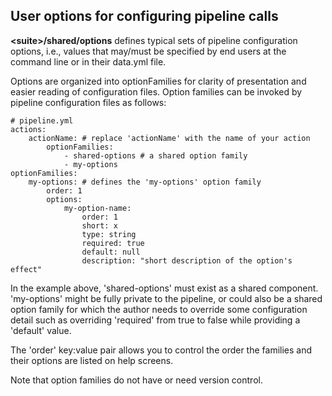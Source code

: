 ## User options for configuring pipeline calls

**\<suite\>/shared/options** defines typical sets of pipeline configuration
options, i.e., values that may/must be specified by end users at the command
line or in their data.yml file. 

Options are organized into optionFamilies for clarity of presentation
and easier reading of configuration files. Option families can be invoked 
by pipeline configuration files as follows:

```
# pipeline.yml
actions:
    actionName: # replace 'actionName' with the name of your action
        optionFamilies:
            - shared-options # a shared option family
            - my-options
optionFamilies:
    my-options: # defines the 'my-options' option family
        order: 1
        options:
            my-option-name:
                order: 1
                short: x
                type: string
                required: true
                default: null
                description: "short description of the option's effect"
```

In the example above, 'shared-options' must exist as a shared component. 
'my-options' might be fully private to the pipeline, or could also be a 
shared option family for which the author needs to override some configuration
detail such as overriding 'required' from true to false while providing
a 'default' value.

The 'order' key:value pair allows you to control the order the families and their options are listed on help screens.

Note that option families do not have or need version control.
